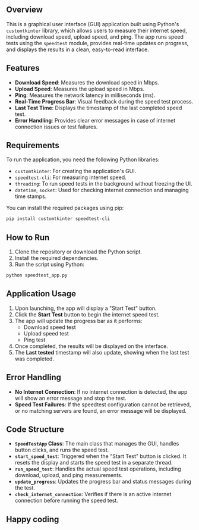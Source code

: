 ## Overview
This is a graphical user interface (GUI) application built using Python's `customtkinter` library, which allows users to measure their internet speed, including download speed, upload speed, and ping. The app runs speed tests using the `speedtest` module, provides real-time updates on progress, and displays the results in a clean, easy-to-read interface.

## Features
- **Download Speed**: Measures the download speed in Mbps.
- **Upload Speed**: Measures the upload speed in Mbps.
- **Ping**: Measures the network latency in milliseconds (ms).
- **Real-Time Progress Bar**: Visual feedback during the speed test process.
- **Last Test Time**: Displays the timestamp of the last completed speed test.
- **Error Handling**: Provides clear error messages in case of internet connection issues or test failures.

## Requirements
To run the application, you need the following Python libraries:
- `customtkinter`: For creating the application's GUI.
- `speedtest-cli`: For measuring internet speed.
- `threading`: To run speed tests in the background without freezing the UI.
- `datetime`, `socket`: Used for checking internet connection and managing time stamps.

You can install the required packages using pip:

```bash
pip install customtkinter speedtest-cli
```

## How to Run
1. Clone the repository or download the Python script.
2. Install the required dependencies.
3. Run the script using Python:

```bash
python speedtest_app.py
```

## Application Usage
1. Upon launching, the app will display a "Start Test" button.
2. Click the **Start Test** button to begin the internet speed test.
3. The app will update the progress bar as it performs:
   - Download speed test
   - Upload speed test
   - Ping test
4. Once completed, the results will be displayed on the interface.
5. The **Last tested** timestamp will also update, showing when the last test was completed.

## Error Handling
- **No Internet Connection**: If no internet connection is detected, the app will show an error message and stop the test.
- **Speed Test Failures**: If the speedtest configuration cannot be retrieved, or no matching servers are found, an error message will be displayed.

## Code Structure
- **`SpeedTestApp` Class**: The main class that manages the GUI, handles button clicks, and runs the speed test.
- **`start_speed_test`**: Triggered when the "Start Test" button is clicked. It resets the display and starts the speed test in a separate thread.
- **`run_speed_test`**: Handles the actual speed test operations, including download, upload, and ping measurements.
- **`update_progress`**: Updates the progress bar and status messages during the test.
- **`check_internet_connection`**: Verifies if there is an active internet connection before running the speed test.

## Happy coding
